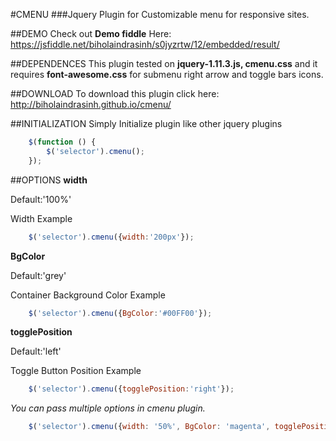 #CMENU
###Jquery Plugin for Customizable menu for responsive sites.

##DEMO
Check out **Demo fiddle** Here: https://jsfiddle.net/biholaindrasinh/s0jyzrtw/12/embedded/result/

##DEPENDENCES
This plugin tested on **jquery-1.11.3.js, cmenu.css** and it requires **font-awesome.css** for submenu right arrow and toggle bars icons.

##DOWNLOAD
To download this plugin click here: http://biholaindrasinh.github.io/cmenu/

##INITIALIZATION
Simply Initialize plugin like other jquery plugins

```javascript
    $(function () {
        $('selector').cmenu();
    });
```
##OPTIONS
**width**

Default:'100%'

Width Example

```javascript
    $('selector').cmenu({width:'200px'});
```
**BgColor**

Default:'grey'

Container Background Color Example

```javascript
    $('selector').cmenu({BgColor:'#00FF00'});
```
**togglePosition**

Default:'left'

Toggle Button Position Example

```javascript
    $('selector').cmenu({togglePosition:'right'});
```
*You can pass multiple options in cmenu plugin.*

```javascript
    $('selector').cmenu({width: '50%', BgColor: 'magenta', togglePosition: 'left'});
```

